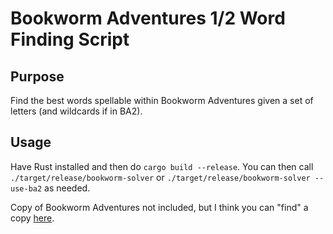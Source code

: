 # Bookworm Adventures 1/2 Word Finding Script

## Purpose
Find the best words spellable within Bookworm Adventures given a set of letters (and wildcards if in BA2).

## Usage
Have Rust installed and then do `cargo build --release`.
You can then call `./target/release/bookworm-solver` or `./target/release/bookworm-solver --use-ba2` as needed.

Copy of Bookworm Adventures not included, but I think you can "find" a copy [here](https://archive.org/details/BookwormAdventuresDeluxe).

